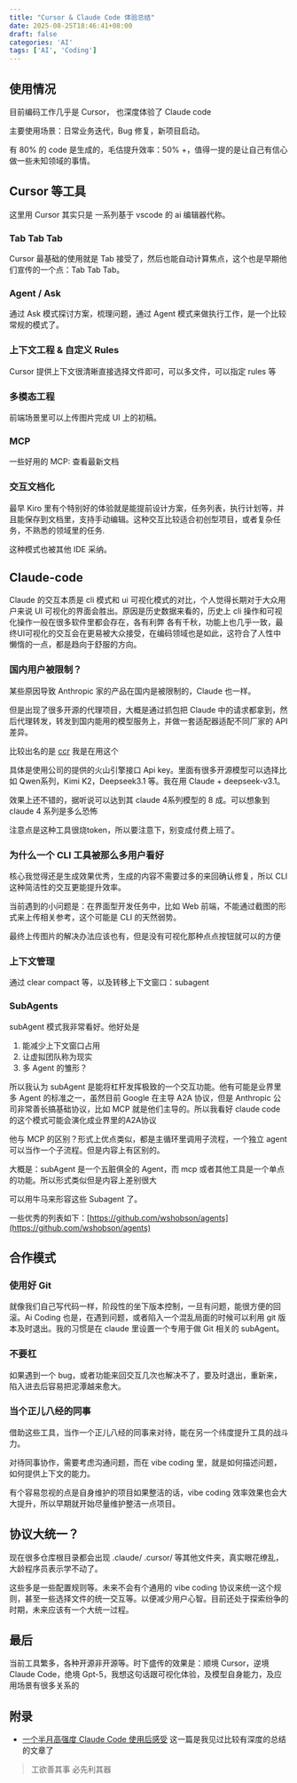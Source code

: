 ```yaml
---
title: "Cursor & Claude Code 体验总结"
date: 2025-08-25T18:46:41+08:00
draft: false
categories: 'AI'
tags: ['AI', 'Coding']
---
```


## 使用情况
目前编码工作几乎是 Cursor， 也深度体验了 Claude code

主要使用场景：日常业务迭代，Bug 修复，新项目启动。

有 80% 的 code 是生成的，毛估提升效率：50% +，值得一提的是让自己有信心做一些未知领域的事情。
 
## Cursor 等工具
这里用 Cursor 其实只是 一系列基于 vscode 的 ai 编辑器代称。
### Tab Tab Tab
Cursor 最基础的使用就是 Tab 接受了，然后也能自动计算焦点，这个也是早期他们宣传的一个点：Tab Tab Tab。

### Agent / Ask
通过 Ask 模式探讨方案，梳理问题，通过 Agent 模式来做执行工作，是一个比较常规的模式了。

### 上下文工程 & 自定义 Rules
Cursor 提供上下文很清晰直接选择文件即可，可以多文件，可以指定 rules 等

### 多模态工程
前端场景里可以上传图片完成 UI 上的初稿。

### MCP
一些好用的 MCP: 查看最新文档

### 交互文档化
最早 Kiro 里有个特别好的体验就是能提前设计方案，任务列表，执行计划等，并且能保存到文档里，支持手动编辑。这种交互比较适合初创型项目，或者复杂任务，不熟悉的领域里的任务.

这种模式也被其他 IDE 采纳。
## Claude-code
Claude 的交互本质是 cli 模式和 ui 可视化模式的对比，个人觉得长期对于大众用户来说 UI 可视化的界面会胜出。原因是历史数据来看的，历史上 cli 操作和可视化操作一般在很多软件里都会存在，各有利弊
各有千秋，功能上也几乎一致，最终UI可视化的交互会在更易被大众接受，在编码领域也是如此，这符合了人性中懒惰的一点，都是趋向于舒服的方向。

### 国内用户被限制？
某些原因导致 Anthropic 家的产品在国内是被限制的，Claude 也一样。

但是出现了很多开源的代理项目，大概是通过抓包把 Claude 中的请求都拿到，然后代理转发，转发到国内能用的模型服务上，并做一套适配器适配不同厂家的 API 差异。

比较出名的是 [ccr](https://github.com/musistudio/claude-code-router) 我是在用这个

具体是使用公司的提供的火山引擎接口 Api key。里面有很多开源模型可以选择比如 Qwen系列，Kimi K2，Deepseek3.1 等。我在用 Claude + deepseek-v3.1。

效果上还不错的，据听说可以达到其 claude 4系列模型的 8 成。可以想象到 claude 4 系列是多么恐怖

注意点是这种工具很烧token，所以要注意下，别变成付费上班了。
### 为什么一个 CLI 工具被那么多用户看好
核心我觉得还是生成效果优秀，生成的内容不需要过多的来回确认修复，所以 CLI 这种简洁性的交互更能提升效率。

当前遇到的小问题是：在界面型开发任务中，比如 Web 前端，不能通过截图的形式来上传相关参考，这个可能是 CLI 的天然弱势。

最终上传图片的解决办法应该也有，但是没有可视化那种点点按钮就可以的方便

### 上下文管理
通过 clear compact 等，以及转移上下文窗口：subagent

### SubAgents
subAgent 模式我非常看好。他好处是
1. 能减少上下文窗口占用
2. 让虚拟团队称为现实
3. 多 Agent 的雏形？

所以我认为 subAgent 是能将杠杆发挥极致的一个交互功能。他有可能是业界里多 Agent 的标准之一，虽然目前 Google 在主导 A2A 协议，但是 Anthropic 公司非常善长搞基础协议，比如 MCP 就是他们主导的。所以我看好 claude code 的这个模式可能会演化成业界里的A2A协议

他与 MCP 的区别？形式上优点类似，都是主循环里调用子流程，一个独立 agent 可以当作一个子流程。但是内容上有区别的。

大概是：subAgent 是一个五脏俱全的 Agent，而 mcp 或者其他工具是一个单点的功能。所以形式类似但是内容上差别很大

可以用牛马来形容这些 Subagent 了。

一些优秀的列表如下：[https://github.com/wshobson/agents](https://github.com/wshobson/agents)

## 合作模式
### 使用好 Git
就像我们自己写代码一样，阶段性的坐下版本控制，一旦有问题，能很方便的回滚。Ai Coding 也是，在遇到问题，或者陷入一个混乱局面的时候可以利用 git 版本及时退出。我的习惯是在 claude 里设置一个专用于做 Git 相关的 subAgent。

### 不要杠
如果遇到一个 bug，或者功能来回交互几次也解决不了，要及时退出，重新来，陷入进去后容易把泥潭越来愈大。

### 当个正儿八经的同事
借助这些工具，当作一个正儿八经的同事来对待，能在另一个纬度提升工具的战斗力。

对待同事协作，需要考虑沟通问题，而在 vibe coding 里，就是如何描述问题，如何提供上下文的能力。

有个容易忽视的点是自身维护的项目如果整洁的话，vibe coding 效率效果也会大大提升，所以早期就开始尽量维护整洁一点项目。
## 协议大统一？
现在很多仓库根目录都会出现 .claude/ .cursor/ 等其他文件夹，真实眼花缭乱，大龄程序员表示学不动了。

这些多是一些配置规则等。未来不会有个通用的 vibe coding 协议来统一这个规则，甚至一些选择文件的统一交互等。以便减少用户心智。目前还处于探索纷争的时期，未来应该有一个大统一过程。


## 最后
当前工具繁多，各种开源非开源等。时下盛传的效果是：顺境 Cursor，逆境 Claude Code，绝境 Gpt-5，我想这句话跟可视化体验，及模型自身能力，及应用场景有很多关系的

## 附录
* [一个半月高强度 Claude Code 使用后感受](https://onevcat.com/2025/08/claude-code/) 这一篇是我见过比较有深度的总结的文章了

> 工欲善其事 必先利其器
